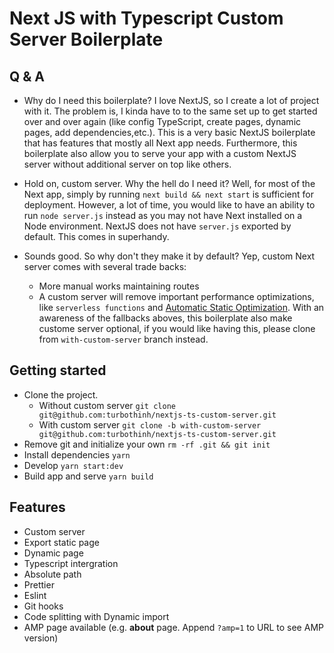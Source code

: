 # Next JS with Typescript Custom Server Boilerplate

## Q & A

- Why do I need this boilerplate?
  I love NextJS, so I create a lot of project with it. The problem is, I kinda have to to the same set up to get started over and over again (like config TypeScript, create pages, dynamic pages, add dependencies,etc.). This is a very basic NextJS boilerplate that has features that mostly all Next app needs.
  Furthermore, this boilerplate also allow you to serve your app with a custom NextJS server without additional server on top like others.

- Hold on, custom server. Why the hell do I need it?
  Well, for most of the Next app, simply by running `next build && next start` is sufficient for deployment. However, a lot of time, you would like to have an ability to run `node server.js` instead as you may not have Next installed on a Node environment. NextJS does not have `server.js` exported by default. This comes in superhandy.

- Sounds good. So why don't they make it by default?
  Yep, custom Next server comes with several trade backs:
  - More manual works maintaining routes
  - A custom server will remove important performance optimizations, like `serverless functions` and [Automatic Static Optimization](https://nextjs.org/docs/advanced-features/automatic-static-optimization).
    With an awareness of the fallbacks aboves, this boilerplate also make custome server optional, if you would like having this, please clone from `with-custom-server` branch instead.

## Getting started

- Clone the project.
  - Without custom server `git clone git@github.com:turbothinh/nextjs-ts-custom-server.git`
  - With custom server `git clone -b with-custom-server git@github.com:turbothinh/nextjs-ts-custom-server.git`
- Remove git and initialize your own `rm -rf .git && git init`
- Install dependencies `yarn`
- Develop `yarn start:dev`
- Build app and serve `yarn build`

## Features

- Custom server
- Export static page
- Dynamic page
- Typescript intergration
- Absolute path
- Prettier
- Eslint
- Git hooks
- Code splitting with Dynamic import
- AMP page available (e.g. **about** page. Append `?amp=1` to URL to see AMP version)

